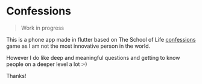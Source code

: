 # Confessions

> Work in progress

This is a phone app made in flutter based on The School of Life [confessions](https://www.theschooloflife.com/shop/confessions-game/) game as I am not the most innovative person in the world.

However I do like deep and meaningful questions and getting to know people on a deeper level a lot :-) 

Thanks!